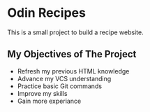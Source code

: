 # Odin Recipes
This is a small project to build a recipe website.

## My Objectives of The Project
- Refresh my previous HTML knowledge
- Advance my VCS understanding
- Practice basic Git commands
- Improve my skills
- Gain more experiance
